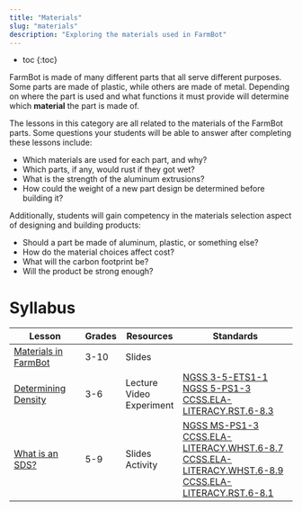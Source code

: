 ```yaml
---
title: "Materials"
slug: "materials"
description: "Exploring the materials used in FarmBot"
---
```


* toc
{:toc}

FarmBot is made of many different parts that all serve different purposes. Some parts are made of plastic, while others are made of metal. Depending on where the part is used and what functions it must provide will determine which **material** the part is made of.

The lessons in this category are all related to the materials of the FarmBot parts. Some questions your students will be able to answer after completing these lessons include:

- Which materials are used for each part, and why?
- Which parts, if any, would rust if they got wet?
- What is the strength of the aluminum extrusions?
- How could the weight of a new part design be determined before building it?

Additionally, students will gain competency in the materials selection aspect of designing and building products:

- Should a part be made of aluminum, plastic, or something else?
- How do the material choices affect cost?
- What will the carbon footprint be?
- Will the product be strong enough?

# Syllabus

|Lesson                                   |Grades|Resources|Standards|
|-----------------------------------------|------|---------|---------|
|[Materials in FarmBot](materials/materials-in-farmbot.md)|3-10|Slides|
|[Determining Density](materials/determining-density.md)|3-6|Lecture<br>Video<br>Experiment|[NGSS 3-5-ETS1-1](https://www.nextgenscience.org/pe/3-5-ets1-1-engineering-design)<br>[NGSS 5-PS1-3](https://www.nextgenscience.org/pe/5-ps1-3-matter-and-its-interactions)<br>[CCSS.ELA-LITERACY.RST.6-8.3](http://www.corestandards.org/ELA-Literacy/RST/6-8/3/)|
|[What is an SDS?](materials/what-is-an-sds.md)|5-9|Slides<br>Activity|[NGSS MS-PS1-3](https://www.nextgenscience.org/pe/ms-ps1-3-matter-and-its-interactions)<br>[CCSS.ELA-LITERACY.WHST.6-8.7](http://www.corestandards.org/ELA-Literacy/WHST/6-8/7/)<br>[CCSS.ELA-LITERACY.WHST.6-8.9](http://www.corestandards.org/ELA-Literacy/WHST/6-8/9/)<br>[CCSS.ELA-LITERACY.RST.6-8.1](http://www.corestandards.org/ELA-Literacy/RST/6-8/1/)
